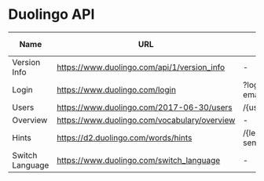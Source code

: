 # Duolingo API

| Name            | URL                                            | Query Paremeter                                         | Body                             | Required Auth |
| --------------- | ---------------------------------------------- | ------------------------------------------------------- | -------------------------------- | ------------- |
| Version Info    | <https://www.duolingo.com/api/1/version_info>  | -                                                       | -                                | NO            |
| Login           | <https://www.duolingo.com/login>               | ?login={username or email}&password={password}          | -                                | NO            |
| Users           | <https://www.duolingo.com/2017-06-30/users>    | /{userid}                                               | -                                | YES           |
| Overview        | <https://www.duolingo.com/vocabulary/overview> | -                                                       | -                                | YES           |
| Hints           | <https://d2.duolingo.com/words/hints>          | /{learningLanguage}/{formLanguage}?sentence={$sentence} | -                                | NO            |
| Switch Language | <https://www.duolingo.com/switch_language>     | -                                                       | from_language, learning_language | YES           |
